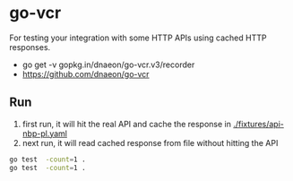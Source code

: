 # go-vcr

For testing your integration with some HTTP APIs using cached HTTP responses.

* go get -v gopkg.in/dnaeon/go-vcr.v3/recorder
* https://github.com/dnaeon/go-vcr

## Run

1. first run, it will hit the real API and cache the response in [./fixtures/api-nbp-pl.yaml](./fixtures/api-nbp-pl.yaml)
1. next run, it will read cached response from file without hitting the API


```bash
go test  -count=1 .
go test  -count=1 .
```